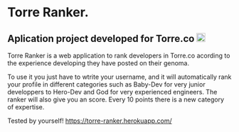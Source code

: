# Torre Ranker.

## Aplication project developed for Torre.co <img src="https://torre-media.s3-us-west-2.amazonaws.com/subtorres/teletrabajo/torre.png" alt="c" width="20" height="20"/>

Torre Ranker is a web application to rank developers in Torre.co acording to the experience developing they have posted on their genoma.

To use it you just have to wtrite your username, and it will automatically rank your profile in different categories such as Baby-Dev for very junior developpers to Hero-Dev and God for very experienced engineers. The ranker will also give you an score. Every 10 points there is a new category of expertise.

Tested by yourself! https://torre-ranker.herokuapp.com/
